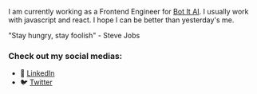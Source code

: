 I am currently working as a Frontend Engineer for [Bot It AI](https://bot-it.ai/). I usually work with javascript and react. I hope I can be better than yesterday's me.

"Stay hungry, stay foolish" - Steve Jobs

### Check out my social medias:

- 🔗 [LinkedIn](https://www.linkedin.com/in/nnhungjs/)
- 🐦 [Twitter](https://twitter.com/nnhungjs)
